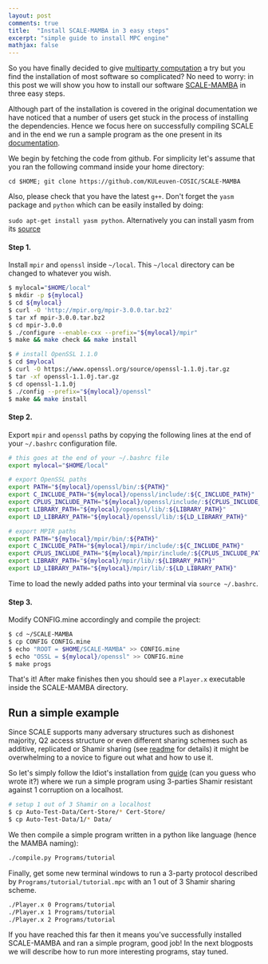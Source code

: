 ```yaml
---
layout: post
comments: true
title:  "Install SCALE-MAMBA in 3 easy steps"
excerpt: "simple guide to install MPC engine"
mathjax: false
---
```




So you have finally decided to give [multiparty computation](https://en.wikipedia.org/wiki/Secure_multi-party_computation)
a try but you find the installation of most software so complicated? No need to worry:
in this post we will show you how to install our software [SCALE-MAMBA](https://homes.esat.kuleuven.be/~nsmart/SCALE/) in three easy steps.

Although part of the installation is covered in the original documentation we have
noticed that a number of users get stuck in the process of installing the
dependencies. Hence we focus here on successfully compiling SCALE and
in the end we run a sample program as the one present in its [documentation](https://homes.esat.kuleuven.be/~nsmart/SCALE/Documentation.pdf).

We begin by fetching the code from github. For simplicity let's assume that you ran the following command inside your home directory:

`cd $HOME; git clone https://github.com/KULeuven-COSIC/SCALE-MAMBA`


Also, please check that you have the latest `g++`. Don't forget the `yasm` package and `python` which can be easily installed by doing:

`sudo apt-get install yasm python`. Alternatively you can install yasm from its [source](http://yasm.tortall.net/releases/Release1.3.0.html)


#### Step 1.

Install `mpir` and `openssl` inside `~/local`. This `~/local` directory can be changed to whatever you wish.


```bash
$ mylocal="$HOME/local"
$ mkdir -p ${mylocal}
$ cd ${mylocal}
$ curl -O 'http://mpir.org/mpir-3.0.0.tar.bz2'
$ tar xf mpir-3.0.0.tar.bz2
$ cd mpir-3.0.0
$ ./configure --enable-cxx --prefix="${mylocal}/mpir"
$ make && make check && make install

$ # install OpenSSL 1.1.0
$ cd $mylocal
$ curl -O https://www.openssl.org/source/openssl-1.1.0j.tar.gz
$ tar -xf openssl-1.1.0j.tar.gz
$ cd openssl-1.1.0j
$ ./config --prefix="${mylocal}/openssl"
$ make && make install
```

#### Step 2.

Export `mpir` and `openssl` paths by copying the following lines at the end of your `~/.bashrc` configuration file.

```bash
# this goes at the end of your ~/.bashrc file
export mylocal="$HOME/local"

# export OpenSSL paths
export PATH="${mylocal}/openssl/bin/:${PATH}"
export C_INCLUDE_PATH="${mylocal}/openssl/include/:${C_INCLUDE_PATH}"
export CPLUS_INCLUDE_PATH="${mylocal}/openssl/include/:${CPLUS_INCLUDE_PATH}"
export LIBRARY_PATH="${mylocal}/openssl/lib/:${LIBRARY_PATH}"
export LD_LIBRARY_PATH="${mylocal}/openssl/lib/:${LD_LIBRARY_PATH}"

# export MPIR paths
export PATH="${mylocal}/mpir/bin/:${PATH}"
export C_INCLUDE_PATH="${mylocal}/mpir/include/:${C_INCLUDE_PATH}"
export CPLUS_INCLUDE_PATH="${mylocal}/mpir/include/:${CPLUS_INCLUDE_PATH}"
export LIBRARY_PATH="${mylocal}/mpir/lib/:${LIBRARY_PATH}"
export LD_LIBRARY_PATH="${mylocal}/mpir/lib/:${LD_LIBRARY_PATH}"
```

Time to load the newly added paths into your terminal via `source ~/.bashrc`.

#### Step 3.

Modify CONFIG.mine accordingly and compile the project:

```bash
$ cd ~/SCALE-MAMBA
$ cp CONFIG CONFIG.mine
$ echo "ROOT = $HOME/SCALE-MAMBA" >> CONFIG.mine
$ echo "OSSL = ${mylocal}/openssl" >> CONFIG.mine
$ make progs
```
That's it! After make finishes then you should see a `Player.x` executable inside the SCALE-MAMBA directory.


## Run a simple example

Since SCALE supports many adversary structures such as dishonest majority, Q2 access structure or even different
sharing schemes such as additive, replicated or Shamir sharing (see [readme](https://github.com/KULeuven-COSIC/SCALE-MAMBA/Auto-Test-Data/README.txt) for details)
it might be overwhelming to a novice to figure out what and how to use it.

So let's simply follow the Idiot's installation from [guide](https://homes.esat.kuleuven.be/~nsmart/SCALE/Documentation.pdf) (can you guess who wrote it?)
where we run a simple program using 3-parties Shamir resistant against 1 corruption on a localhost.

```bash
# setup 1 out of 3 Shamir on a localhost
$ cp Auto-Test-Data/Cert-Store/* Cert-Store/
$ cp Auto-Test-Data/1/* Data/
```

We then compile a simple program written in a python like language (hence the MAMBA naming):

```bash
./compile.py Programs/tutorial
```

Finally, get some new terminal windows to run a 3-party protocol described by `Programs/tutorial/tutorial.mpc` with an 1 out of 3 Shamir sharing scheme.

```bash
./Player.x 0 Programs/tutorial
./Player.x 1 Programs/tutorial
./Player.x 2 Programs/tutorial
```

If you have reached this far then it means you've successfully installed SCALE-MAMBA and ran a simple program, good job!
In the next blogposts we will describe how to run more interesting programs, stay tuned.

